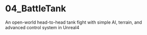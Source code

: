 # 04_BattleTank
An open-world head-to-head tank fight with simple AI, terrain, and advanced control system in Unreal4
